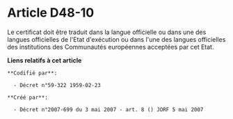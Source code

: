 # Article D48-10

Le certificat doit être traduit dans la langue officielle ou dans une des langues officielles de l'Etat d'exécution ou dans
l'une des langues officielles des institutions des Communautés européennes acceptées par cet Etat.

**Liens relatifs à cet article**

	**Codifié par**:

	  - Décret n°59-322 1959-02-23

	**Créé par**:

	  - Décret n°2007-699 du 3 mai 2007 - art. 8 () JORF 5 mai 2007
